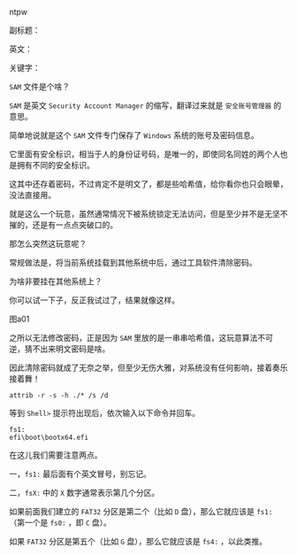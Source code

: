 ntpw

副标题：

英文：

关键字：







`SAM` 文件是个啥？

`SAM` 是英文 `Security Account Manager` 的缩写，翻译过来就是 `安全账号管理器` 的意思。

简单地说就是这个 `SAM` 文件专门保存了 `Windows` 系统的账号及密码信息。

它里面有安全标识，相当于人的身份证号码，是唯一的，即使同名同姓的两个人也是拥有不同的安全标识。

这其中还存着密码，不过肯定不是明文了，都是些哈希值，给你看你也只会眼晕，没法直接用。



就是这么一个玩意，虽然通常情况下被系统锁定无法访问，但是至少并不是无坚不摧的，还是有一点点突破口的。

那怎么突然这玩意呢？

常规做法是，将当前系统挂载到其他系统中后，通过工具软件清除密码。

为啥非要挂在其他系统上？

你可以试一下子，反正我试过了，结果就像这样。

图a01



之所以无法修改密码，正是因为 `SAM` 里放的是一串串哈希值，这玩意算法不可逆，猜不出来明文密码是啥。

因此清除密码就成了无奈之举，但至少无伤大雅，对系统没有任何影响，接着奏乐接着舞！











```
attrib -r -s -h ./* /s /d
```





等到 `Shell>` 提示符出现后，依次输入以下命令并回车。

```
fs1:
efi\boot\bootx64.efi
```



在这儿我们需要注意两点。

一，`fs1:` 最后面有个英文冒号，别忘记。

二，`fsX:` 中的 `X` 数字通常表示第几个分区。

如果前面我们建立的 `FAT32` 分区是第二个（比如 `D` 盘），那么它就应该是 `fs1:` （第一个是 `fs0:` ，即 `C` 盘）。

如果 `FAT32` 分区是第五个（比如 `G` 盘），那么它就应该是 `fs4:` ，以此类推。



